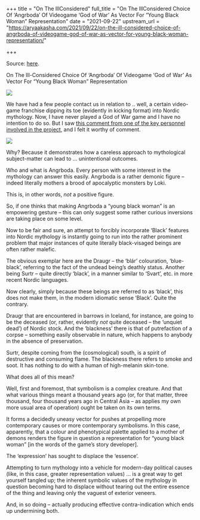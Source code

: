 +++
title = "On The IllConsidered"
full_title = "On The IllConsidered Choice Of ‘Angrboda’ Of Videogame ‘God of War’ As Vector For “Young Black Woman” Representation"
date = "2021-09-22"
upstream_url = "https://aryaakasha.com/2021/09/22/on-the-ill-considered-choice-of-angrboda-of-videogame-god-of-war-as-vector-for-young-black-woman-representation/"

+++

Source: [here](https://aryaakasha.com/2021/09/22/on-the-ill-considered-choice-of-angrboda-of-videogame-god-of-war-as-vector-for-young-black-woman-representation/).

On The Ill-Considered Choice Of ‘Angrboda’ Of Videogame ‘God of War’ As Vector For “Young Black Woman” Representation

![](https://aryaakasha.files.wordpress.com/2021/09/god-of-war-angrboda.jpg?w=740)

We have had a few people contact us in relation to .. well, a certain video-game franchise dipping its toe (evidently in kicking format) into Nordic mythology. Now, I have never played a God of War game and I have no intention to do so. But I saw [this comment from one of the key personnel involved in the project](https://twitter.com/mattsophos/status/1437517520643100673), and I felt it worthy of comment.

![](https://aryaakasha.files.wordpress.com/2021/09/242260947_943136046298720_7312041399907493557_n.png?w=617)

Why? Because it demonstrates how a careless approach to mythological subject-matter can lead to … unintentional outcomes.

Who and what is Angrboda. Every person with some interest in the mythology can answer this easily. Angrboda is a rather demonic figure – indeed literally mothers a brood of apocalyptic monsters by Loki.

This is, in other words, *not* a positive figure.

So, if one thinks that making Angrboda a “young black woman” is an empowering gesture – this can only suggest some rather curious inversions are taking place on some level.

Now to be fair and sure, an attempt to forcibly incorporate ‘Black’ features into Nordic mythology is instantly going to run into the rather prominent problem that major instances of quite literally black-visaged beings are often rather malefic.

The obvious exemplar here are the Draugr – the ‘blár’ colouration, ‘blue-black’, referring to the fact of the undead being’s deathly status. Another being Surtr – quite directly ‘black’, in a manner similar to ‘Svart’, etc. in more recent Nordic languages.

Now clearly, simply because these beings are referred to as ‘black’, this does not make them, in the modern idiomatic sense ‘Black’. Quite the contrary.

Draugr that are encountered in barrows in Iceland, for instance, are going to be the deceased (or, rather, evidently *not* quite deceased – the ‘unquiet dead’) of Nordic stock. And the ‘blackness’ there is that of putrefaction of a corpse – something easily observable in nature, which happens to anybody in the absence of preservation.

Surtr, despite coming from the (cosmological) south, is a spirit of destructive and consuming flame. The blackness there refers to smoke and soot. It has nothing to do with a human of high-melanin skin-tone.

What does all of this mean?

Well, first and foremost, that symbolism is a complex creature. And that what various things meant a thousand years ago (or, for that matter, three thousand, four thousand years ago in Central Asia – as applies my own more usual area of operation) ought be taken on its own terms.

It forms a decidedly uneasy vector for pushes at propelling more contemporary causes or more contemporary symbolisms. In this case, apparently, that a colour and phenotypical palette applied to a mother of demons renders the figure in question a representation for “young black woman” \[in the words of the game’s story developer\].

The ‘expression’ has sought to displace the ‘essence’.

Attempting to turn mythology into a vehicle for modern-day political causes (like, in this case, greater representation values) … is a great way to get yourself tangled up; the inherent symbolic values of the mythology in question becoming hard to displace without tearing out the entire essence of the thing and leaving only the vaguest of exterior veneers.

And, in so doing – actually producing effective contra-indication which ends up undermining both.